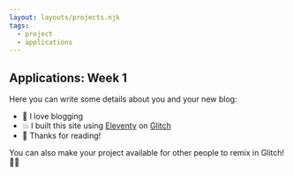 ```yaml
---
layout: layouts/projects.njk
tags:
  - project
  - applications
---
```


## Applications: Week 1

Here you can write some details about you and your new blog:

- 🎉 I love blogging
- 💥 I built this site using [Eleventy](https://www.11ty.dev/) on [Glitch](https://glitch.com/)
- 🌈 Thanks for reading!

You can also make your project available for other people to remix in Glitch! 🎏✨
